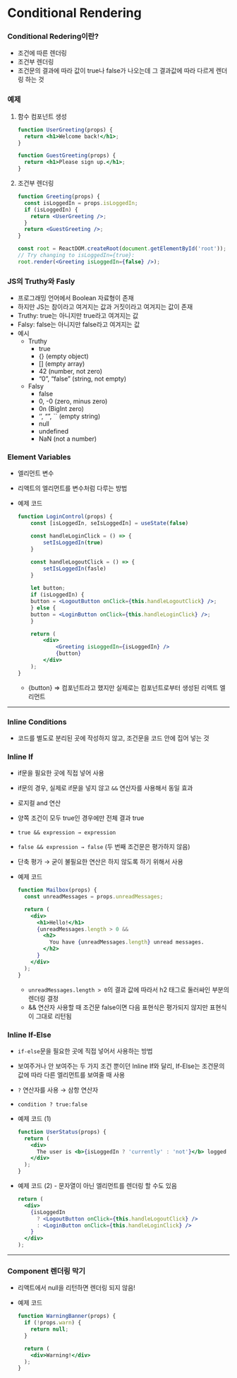 # Conditional Rendering

### Conditional Redering이란?

- 조건에 따른 렌더링
- 조건부 렌더링
- 조건문의 결과에 따라 값이 true나 false가 나오는데 그 결과값에 따라 다르게 렌더링 하는 것

### 예제

1. 함수 컴포넌트 생성
    
    ```jsx
    function UserGreeting(props) {
      return <h1>Welcome back!</h1>;
    }
    
    function GuestGreeting(props) {
      return <h1>Please sign up.</h1>;
    }
    ```
    
2. 조건부 렌더링
    
    ```jsx
    function Greeting(props) {
      const isLoggedIn = props.isLoggedIn;
      if (isLoggedIn) {
        return <UserGreeting />;
      }
      return <GuestGreeting />;
    }
    
    const root = ReactDOM.createRoot(document.getElementById('root')); 
    // Try changing to isLoggedIn={true}:
    root.render(<Greeting isLoggedIn={false} />);
    ```
    

### JS의 Truthy와 Fasly

- 프로그래밍 언어에서 Boolean 자료형이 존재
- 하지만 JS는 참이라고 여겨지는 값과 거짓이라고 여겨지는 값이 존재
- Truthy: true는 아니지만 true라고 여겨지는 값
- Falsy: false는 아니지만 false라고 여겨지는 값
- 예시
    - Truthy
        - true
        - {} (empty object)
        - [] (empty array)
        - 42 (number, not zero)
        - “0”, “false” (string, not empty)
    - Falsy
        - false
        - 0, -0 (zero, minus zero)
        - 0n (BigInt zero)
        - ‘’, “”, `` (empty string)
        - null
        - undefined
        - NaN (not a number)

### Element Variables

- 엘리먼트 변수
- 리액트의 엘리먼트를 변수처럼 다루는 방법
- 예제 코드
    
    ```jsx
    function LoginControl(props) {
        const [isLoggedIn, seIsLoggedIn] = useState(false)
    
        const handleLoginClick = () => {
            setIsLoggedIn(true)
        }
    
        const handleLogoutClick = () => {
            setIsLoggedIn(fasle)
        }
        
        let button;
        if (isLoggedIn) {
        button = <LogoutButton onClick={this.handleLogoutClick} />;
        } else {
        button = <LoginButton onClick={this.handleLoginClick} />;
        }
    
        return (
            <div>
                <Greeting isLoggedIn={isLoggedIn} />
                {button}
            </div>
        );
    }
    ```
    
    - {button} ⇒ 컴포넌트라고 했지만 실제로는 컴포넌트로부터 생성된 리액트 엘리먼트

---

### Inline Conditions

- 코드를 별도로 분리된 곳에 작성하지 않고, 조건문을 코드 안에 집어 넣는 것

### Inline If

- if문을 필요한 곳에 직접 넣어 사용
- if문의 경우, 실제로 if문을 넣지 않고 `&&` 연산자를 사용해서 동일 효과
- 로지컬 and 연산
- 양쪽 조건이 모두 true인 경우에만 전체 결과 true
- `true && expression → expression`
- `false && expression → false` (두 번째 조건문은 평가하지 않음)
- 단축 평가 → 굳이 불필요한 연산은 하지 않도록 하기 위해서 사용
- 예제 코드
    
    ```jsx
    function Mailbox(props) {
      const unreadMessages = props.unreadMessages;
    
      return (
        <div>
          <h1>Hello!</h1>
          {unreadMessages.length > 0 &&
            <h2>
              You have {unreadMessages.length} unread messages.
            </h2>
          }
        </div>
      );
    }
    ```
    
    - `unreadMessages.length > 0`의 결과 값에 따라서 h2 태그로 둘러싸인 부분의 렌더링 결정
    - && 연산자 사용할 때 조건문 false이면 다음 표현식은 평가되지 않지만 표현식이 그대로 리턴됨

### Inline If-Else

- `if-else`문을 필요한 곳에 직접 넣어서 사용하는 방법
- 보여주거나 안 보여주는 두 가지 조건 뿐이던 Inline If와 달리, If-Else는 조건문의 값에 따라 다른 엘리먼트를 보여줄 때 사용
- `?` 연산자를 사용 → 삼항 연산자
- `condition ? true:false`
- 예제 코드 (1)
    
    ```jsx
    function UserStatus(props) {
      return (
        <div>
          The user is <b>{isLoggedIn ? 'currently' : 'not'}</b> logged in.
        </div>
      );
    }
    ```
    
- 예제 코드 (2) - 문자열이 아닌 엘리먼트를 렌더링 할 수도 있음
    
    ```jsx
    return (
      <div>
        {isLoggedIn
          ? <LogoutButton onClick={this.handleLogoutClick} />
          : <LoginButton onClick={this.handleLoginClick} />
        }
      </div>
    );
    ```
    

---

### Component 렌더링 막기

- 리액트에서 null을 리턴하면 렌더링 되지 않음!
- 예제 코드
    
    ```jsx
    function WarningBanner(props) {
      if (!props.warn) {
        return null;
      }
    
      return (
        <div>Warning!</div>
      );
    }
    ```